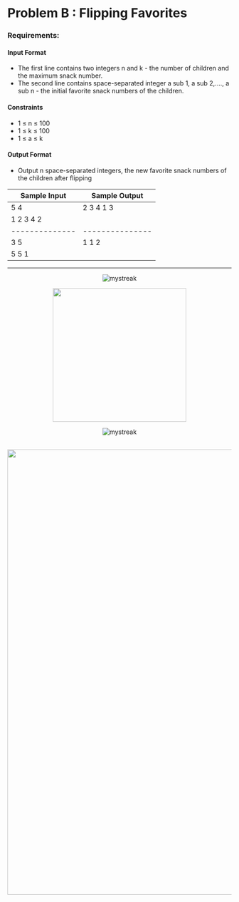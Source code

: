 # Problem B : Flipping Favorites

### Requirements:

#### Input Format
* The first line contains two integers n and k - the number of children and the maximum snack number.
* The second line contains space-separated integer a sub 1, a sub 2,...., a sub n - the initial favorite snack numbers of the children.

#### Constraints
* 1 ≤ n ≤ 100
* 1 ≤ k ≤ 100
* 1 ≤ a ≤ k

#### Output Format
* Output n space-separated integers, the new favorite snack numbers of the children after flipping

| Sample Input | Sample Output |
|--------------|---------------|
| 5 4          | 2 3 4 1 3     |
| 1 2 3 4 2    |               |
|--------------|---------------|
| 3 5          | 1 1 2         |
| 5 5 1        |               |


<!-- End point line insert Thanks for visiting enjoy your day, feel free to modify this  -->
---
<p align="center">
<img src="https://readme-typing-svg.demolab.com/?lines=Thanks+For+Visiting+Enjoy+Your+Day+~!;" alt="mystreak"/>
</p>

<!-- Genshin Impact -->
<div align="center">
<img src="https://media.giphy.com/media/BqjYZq0yMVRYvyCfgL/giphy.gif?cid=ecf05e476fpqi63k6pmpvgbhklal1pw4ewurwhz1gezg1ag0&ep=v1_stickers_search&rid=giphy.gif&ct=s" width="300">
</div>

<!-- End point line insert Comeback again next time, feel free to modify this  -->
<p align="center">
<img src="https://readme-typing-svg.demolab.com/?lines=💎💎Come+Back+Again+next+time💎💎" alt="mystreak"/>
</p>

</p>
    
<br>
<!-- End point insert background effect line of sight color red -->
<img src="https://user-images.githubusercontent.com/74038190/212284100-561aa473-3905-4a80-b561-0d28506553ee.gif" width="1000">
